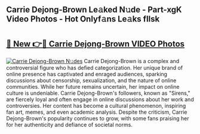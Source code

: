 ## Carrie Dejong-Brown Le𝚊ked N𝚞de - Part-xgK Video Photos - Hot Onlyf𝚊ns Le𝚊ks fIlsk

# <h2><a href="http://ac11207.deff.icu/?id=Carrie+Dejong-Brown">🔗 New 👉🔴 Carrie Dejong-Brown VIDEO Photos</a></h2>

[![Carrie Dejong-Brown N𝚞des](https://i.imgur.com/rIISA9y.gif)](http://ac11207.deff.icu/?id=Carrie+Dejong-Brown)
Carrie Dejong-Brown is a complex and controversial figure who has defied categorization. Her unique brand of online presence has captivated and enraged audiences, sparking discussions about censorship, sexualization, and the nature of online communities. While her future remains uncertain, her impact on online culture is undeniable. Carrie Dejong-Brown's followers, known as "Sirens," are fiercely loyal and often engage in online discussions about her work and controversies. Her content has become a cultural phenomenon, inspiring fan art, memes, and even academic analysis. Despite the criticism, Carrie Dejong-Brown's popularity continues to grow, with some fans praising her for her authenticity and defiance of societal norms.
